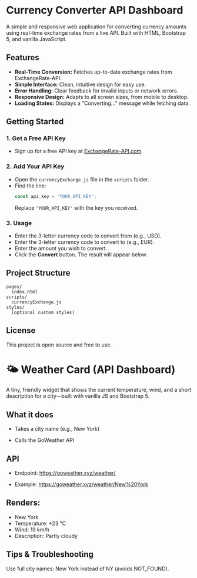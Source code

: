 # Currency Converter API Dashboard

A simple and responsive web application for converting currency amounts using real-time exchange rates from a live API. Built with HTML, Bootstrap 5, and vanilla JavaScript.

## Features
- **Real-Time Conversion:** Fetches up-to-date exchange rates from ExchangeRate-API.
- **Simple Interface:** Clean, intuitive design for easy use.
- **Error Handling:** Clear feedback for invalid inputs or network errors.
- **Responsive Design:** Adapts to all screen sizes, from mobile to desktop.
- **Loading States:** Displays a "Converting..." message while fetching data.

## Getting Started

### 1. Get a Free API Key
- Sign up for a free API key at [ExchangeRate-API.com](https://www.exchangerate-api.com/).

### 2. Add Your API Key
- Open the `currencyExchange.js` file in the `scripts` folder.
- Find the line:
  ```js
  const api_key = 'YOUR_API_KEY';
  ```
  Replace `'YOUR_API_KEY'` with the key you received.

### 3. Usage
- Enter the 3-letter currency code to convert from (e.g., USD).
- Enter the 3-letter currency code to convert to (e.g., EUR).
- Enter the amount you wish to convert.
- Click the **Convert** button. The result will appear below.

## Project Structure
```
pages/
  index.html
scripts/
  currencyExchange.js
styles/
  (optional custom styles)
```

## License
This project is open source and free to use.



# 🌤️ Weather Card (API Dashboard)

A tiny, friendly widget that shows the current temperature, wind, and a short description for a city—built with vanilla JS and Bootstrap 5.

## What it does

- Takes a city name (e.g., New York)

- Calls the GoWeather API

## API

- Endpoint: https://goweather.xyz/weather/<CITY>

- Example: https://goweather.xyz/weather/New%20York

## Renders:

- New York
- Temperature: +23 °C
- Wind: 19 km/h
- Description: Partly cloudy

## Tips & Troubleshooting

Use full city names: New York instead of NY (avoids NOT_FOUND).
